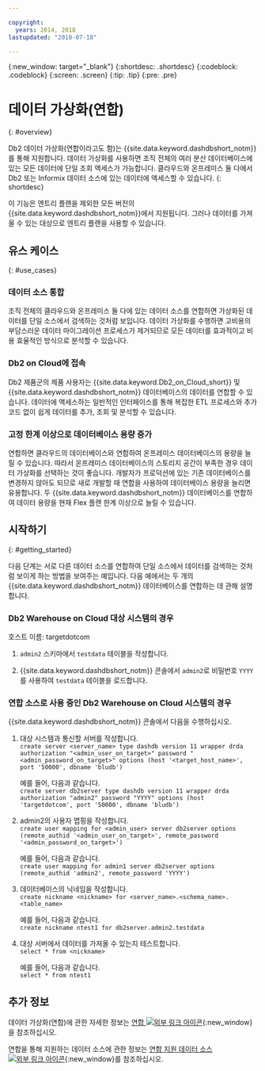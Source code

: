 ```yaml
---

copyright:
  years: 2014, 2018
lastupdated: "2018-07-18"

---
```


<!-- Attribute definitions --> 
{:new_window: target="_blank"}
{:shortdesc: .shortdesc}
{:codeblock: .codeblock}
{:screen: .screen}
{:tip: .tip}
{:pre: .pre}

# 데이터 가상화(연합)
{: #overview}

Db2 데이터 가상화(연합이라고도 함)는 {{site.data.keyword.dashdbshort_notm}}를 통해 지원합니다. 데이터 가상화를 사용하면 조직 전체의 여러 분산 데이터베이스에 있는 모든 데이터에 단일 조회 액세스가 가능합니다. 클라우드와 온프레미스 둘 다에서 Db2 또는 Informix 데이터 소스에 있는 데이터에 액세스할 수 있습니다.
{: shortdesc}

이 기능은 엔트리 플랜을 제외한 모든 버전의 {{site.data.keyword.dashdbshort_notm}}에서 지원됩니다. 그러나 데이터를 가져올 수 있는 대상으로 엔트리 플랜을 사용할 수 있습니다.

## 유스 케이스
{: #use_cases}

### 데이터 소스 통합

조직 전체의 클라우드와 온프레미스 둘 다에 있는 데이터 소스를 연합하면 가상화된 데이터를 단일 소스에서 검색하는 것처럼 보입니다. 데이터 가상화를 수행하면 고비용의 부담스러운 데이터 마이그레이션 프로세스가 제거되므로 모든 데이터를 효과적이고 비용 효율적인 방식으로 분석할 수 있습니다.

<!-- A company may have started their operations with an on-premises Db2 server. As cloud technology becomes more widespread and companies start to operate on cloud in a cost-effective fashion, there will be continued Cloud growth. However, the organization’s data on both sources remain as a critical component to their decision-making processes. By way of example, a client operating in retail industry needs to be able to access all data, say customer information, to run further analysis on their customers’ consumption behaviors. They need to be able to identify customers, match their records on cloud with already existing ones from an on-premises database and compose them as if the data is being retrieved from a single source. Federation capability here prevents the burdensome data migration process and allows the user to access the data without moving the data.

located in the cloud and on-premises -->

### Db2 on Cloud에 접속

Db2 제품군의 제품 사용자는 {{site.data.keyword.Db2_on_Cloud_short}} 및 {{site.data.keyword.dashdbshort_notm}} 데이터베이스의 데이터를 연합할 수 있습니다. 데이터에 액세스하는 일반적인 인터페이스를 통해 복잡한 ETL 프로세스와 추가 코드 없이 쉽게 데이터를 추가, 조회 및 분석할 수 있습니다.

<!-- Db2 family users would now be able to federate data between Db2 on Cloud and Db2 Warehouse on Cloud. By being provided a common interface for accessing the data, a user can now easily add or query data from or to the Warehouse without complex ETL processes or any additional code. -->

<!-- ### Sharded data across multiple servers

At times, you might choose to partition (shard) your data. With federation capabilities, sharded data can be queried with a unified interface. Federation gives you the ability to better balance your workloads, scale specific parts of an app, and create microservices that work together. -->

<!-- At times, users may choose to partition (shard). With federation capabilities, data can be queried with a unified interface and this lets the user better balance the workload, scale specific parts of an app or create microservices that work together. -->

### 고정 한계 이상으로 데이터베이스 용량 증가

연합하면 클라우드의 데이터베이스와 연합하여 온프레미스 데이터베이스의 용량을 늘릴 수 있습니다. 따라서 온프레미스 데이터베이스의 스토리지 공간이 부족한 경우 데이터 가상화를 선택하는 것이 좋습니다. 개발자가 프로덕션에 있는 기존 데이터베이스를 변경하지 않아도 되므로 새로 개발할 때 연합을 사용하여 데이터베이스 용량을 늘리면 유용합니다. 두 {{site.data.keyword.dashdbshort_notm}} 데이터베이스를 연합하여 데이터 용량을 현재 Flex 플랜 한계 이상으로 늘릴 수 있습니다.

<!-- By using federation, users can increase capacity of an on premises database by federating to or from the cloud. This is a great option if your on premises database is running out of storage. Increased capacity will also be useful for new development as our users no longer need to change a database in production. You can also use this feature to federate between two Db2 on Cloud databases to increase the capacity beyond the current limits of the Flex plan. -->

## 시작하기
{: #getting_started}

다음 단계는 서로 다른 데이터 소스를 연합하여 단일 소스에서 데이터를 검색하는 것처럼 보이게 하는 방법을 보여주는 예입니다. 다음 예에서는 두 개의 {{site.data.keyword.dashdbshort_notm}} 데이터베이스를 연합하는 데 관해 설명합니다.

### Db2 Warehouse on Cloud 대상 시스템의 경우

호스트 이름: targetdotcom

1. `admin2` 스키마에서 `testdata` 테이블을 작성합니다.

2. {{site.data.keyword.dashdbshort_notm}} 콘솔에서 `admin2`로 비밀번호 `YYYY`를 사용하여 `testdata` 테이블을 로드합니다.

### 연합 소스로 사용 중인 Db2 Warehouse on Cloud 시스템의 경우

{{site.data.keyword.dashdbshort_notm}} 콘솔에서 다음을 수행하십시오.

<!-- 1. Catalog the target machine:<br/>
   `db2 catalog tcpip node <node_name> remote <host_name> server 50000`<br/>

   For example:<br/>
   `db2 catalog tcpip node fedS remote targetdotcom server 50000`

2. Catalog the database on fedS:<br/>
   `db2 catalog db bludb as <db_name> at node <node_name>`

   For example:<br/>
   `db2 catalog db bludb as srcdb at node fedS`

3. Connect to the database on fedS:<br/>
   `db2 connect to <catalog_db_name> user <admin_user> using '<admin_password>'`

   For example:<br/>
   `db2 connect to srcdb user 'admin1' with password 'XXXX'`

4. Create a wrapper on fedS:<br/>
   `db2 "create wrapper drda"` -->

1. 대상 시스템과 통신할 서버를 작성합니다.<br/>
   `create server <server_name> type dashdb version 11 wrapper drda authorization "<admin_user_on_target>" password "<admin_password_on_target>" options (host '<target_host_name>', port '50000', dbname 'bludb')`

   예를 들어, 다음과 같습니다.<br/>
   `create server db2server type dashdb version 11 wrapper drda authorization "admin2" password "YYYY" options (host 'targetdotcom', port '50000', dbname 'bludb')`

2. admin2의 사용자 맵핑을 작성합니다.<br/>
   `create user mapping for <admin_user> server db2server options (remote_authid '<admin_user_on_target>', remote_password '<admin_password_on_target>')`

   예를 들어, 다음과 같습니다.<br/>
   `create user mapping for admin1 server db2server options (remote_authid 'admin2', remote_password 'YYYY')`

3. 데이터베이스의 닉네임을 작성합니다.<br/>
   `create nickname <nickname> for <server_name>.<schema_name>.<table_name>`

   예를 들어, 다음과 같습니다.<br/>
   `create nickname ntest1 for db2server.admin2.testdata`

4. 대상 서버에서 데이터를 가져올 수 있는지 테스트합니다.<br/>
   `select * from <nickname>`

   예를 들어, 다음과 같습니다.<br/>
   `select * from ntest1`

## 추가 정보

데이터 가상화(연합)에 관한 자세한 정보는 [연합 ![외부 링크 아이콘](../../icons/launch-glyph.svg "외부 링크 아이콘")](https://www.ibm.com/support/knowledgecenter/SS6NHC/com.ibm.swg.im.dashdb.doc/fcontainer.html){:new_window}을 참조하십시오.

연합을 통해 지원하는 데이터 소스에 관한 정보는 [연합 지원 데이터 소스 ![외부 링크 아이콘](../../icons/launch-glyph.svg "외부 링크 아이콘")](https://www.ibm.com/support/docview.wss?uid=swg27050561){:new_window}를 참조하십시오.
